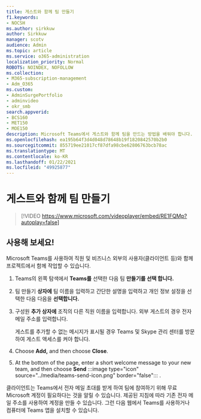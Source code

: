 ```yaml
---
title: 게스트와 함께 팀 만들기
f1.keywords:
- NOCSH
ms.author: sirkkuw
author: Sirkkuw
manager: scotv
audience: Admin
ms.topic: article
ms.service: o365-administration
localization_priority: Normal
ROBOTS: NOINDEX, NOFOLLOW
ms.collection:
- M365-subscription-management
- Adm_O365
ms.custom:
- AdminSurgePortfolio
- adminvideo
- okr_smb
search.appverid:
- BCS160
- MET150
- MOE150
description: Microsoft Teams에서 게스트와 함께 팀을 만드는 방법을 배워야 합니다.
ms.openlocfilehash: ea195b64f3d4d048d78648b19f1820842570b2b0
ms.sourcegitcommit: 855719ee21017cf87dfa98cbe62806763bcb78ac
ms.translationtype: MT
ms.contentlocale: ko-KR
ms.lasthandoff: 01/22/2021
ms.locfileid: "49925877"
---
```

# <a name="create-a-team-with-guests"></a>게스트와 함께 팀 만들기

> [!VIDEO https://www.microsoft.com/videoplayer/embed/RE1FQMp?autoplay=false]

## <a name="try-it"></a>사용해 보세요!

Microsoft Teams를 사용하여 직원 및 비즈니스 외부의 사용자(클라이언트 등)와 함께 프로젝트에서 함께 작업할 수 있습니다.

1. Teams의 왼쪽 탐색에서 **Teams를** 선택한 다음 팀 **만들기를 선택 합니다.**
2. 팀 만들기 **상자에** 팀 이름을 입력하고 간단한 설명을 입력하고 개인 정보 설정을 선택한 다음 다음을 **선택합니다.**
3. 구성원  **추가 상자에**  조직의 다른 직원 이름을 입력합니다. 외부 게스트의 경우 전자 메일 주소를 입력합니다.

    게스트를 추가할 수 없는 메시지가 표시될 경우 Teams 및 Skype 관리 센터를 방문하여 게스트 액세스를 켜야 합니다.

1. Choose  **Add,** and then choose  **Close**.
2. At the bottom of the page, enter a short welcome message to your new team, and then choose **Send** :::image type="icon" source="../media/teams-send-icon.png" border="false"::: .   

클라이언트는 Teams에서 전자 메일 초대를 받게 하여 팀에 참여하기 위해 무료 Microsoft 계정이 필요하다는 것을 알릴 수 있습니다. 제공된 지침에 따라 기존 전자 메일 주소를 사용하여 계정을 만들 수 있습니다. 그런 다음 웹에서 Teams를 사용하거나 컴퓨터에 Teams 앱을 설치할 수 있습니다.